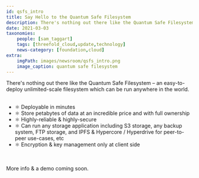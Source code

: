 ```yaml
---
id: qsfs_intro
title: Say Hello to the Quantum Safe Filesystem
description: There's nothing out there like the Quantum Safe Filesystem – see what it can do for you!
date: 2021-03-03
taxonomies:
    people: [sam_taggart]
    tags: [threefold_cloud,update,technology]
    news-category: [foundation,cloud]
extra:
    imgPath: images/newsroom/qsfs_intro.png
    image_caption: quantum safe filesystem
---
```


There's nothing out there like the Quantum Safe Filesystem – an easy-to-deploy unlimited-scale filesystem which can be run anywhere in the world.
<br/>
<br/>

- ⚛ Deployable in minutes
- ⚛ Store petabytes of data at an incredible price and with full ownership
- ⚛ Highly-reliable & highly-secure
- ⚛ Can run any storage application including S3 storage, any backup system, FTP storage, and IPFS & Hypercore / Hyperdrive for peer-to-peer use-cases, etc
- ⚛ Encryption & key management only at client side
<br/>
<br/>
More info & a demo coming soon.